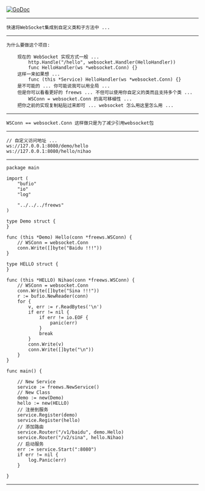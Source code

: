 <a href="https://godoc.org/github.com/nulijiabei/freews"><img src="https://godoc.org/github.com/nulijiabei/freews?status.svg" alt="GoDoc"></a>

-------------

	快速将WebSocket集成到自定义类和子方法中 ...

-------------

	为什么要做这个项目:
	
		现在的 WebSocket 实现方式一般 ...
			http.Handle("/hello", websocket.Handler(HelloHandler))
			func HelloHandler(ws *websocket.Conn) {}
		这样一来如果想 ...
			func (this *Service) HelloHandler(ws *websocket.Conn) {} 
		是不可能的 ... 你可能说我可以用全局 ... 
		但是你可以看看更好的 freews ... 不但可以使用你自定义的类而且支持多个类 ...
			WSConn = websocket.Conn 的高可移植性 ... 
		把你之前的实现复制粘贴过来即可 ... websocket 怎么用这里怎么用 ...

-------------

	WSConn == websocket.Conn 这样做只是为了减少引用websocket包

-------------

	// 自定义访问地址 ...
	ws://127.0.0.1:8080/demo/hello
	ws://127.0.0.1:8080/hello/nihao

-------------

	package main
	
	import (
		"bufio"
		"io"
		"log"
	
		"../../../freews"
	)
	
	type Demo struct {
	}
	
	func (this *Demo) Hello(conn *freews.WSConn) {
		// WSConn = websocket.Conn
		conn.Write([]byte("Baidu !!!"))
	}
	
	type HELLO struct {
	}
	
	func (this *HELLO) Nihao(conn *freews.WSConn) {
		// WSConn = websocket.Conn
		conn.Write([]byte("Sina !!!"))
		r := bufio.NewReader(conn)
		for {
			v, err := r.ReadBytes('\n')
			if err != nil {
				if err != io.EOF {
					panic(err)
				}
				break
			}
			conn.Write(v)
			conn.Write([]byte("\n"))
		}
	}
	
	func main() {
	
		// New Service
		service := freews.NewService()
		// New Class
		demo := new(Demo)
		hello := new(HELLO)
		// 注册到服务
		service.Register(demo)
		service.Register(hello)
		// 添加路由
		service.Router("/v1/baidu", demo.Hello)
		service.Router("/v2/sina", hello.Nihao)
		// 启动服务
		err := service.Start(":8080")
		if err != nil {
			log.Panic(err)
		}
	
	}

-------------